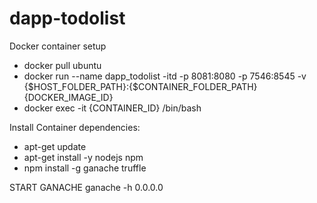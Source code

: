 # dapp-todolist

Docker container setup

- docker pull ubuntu
- docker run --name dapp_todolist -itd -p 8081:8080 -p 7546:8545 -v {$HOST_FOLDER_PATH}:{$CONTAINER_FOLDER_PATH} {DOCKER_IMAGE_ID}
- docker exec -it {CONTAINER_ID} /bin/bash



Install Container dependencies:

- apt-get update
- apt-get install -y nodejs npm 
- npm install -g ganache truffle



START GANACHE
ganache -h 0.0.0.0
